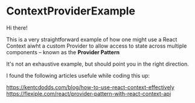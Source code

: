 # ContextProviderExample

Hi there! 

This is a very straightforward example of how one might use a React Context aiwht a custom Provider to allow access to state across multiple components – known as the **Provider Pattern**

It's not an exhaustive example, but should point you in the right direction. 

I found the following articles usefule while coding this up: 

https://kentcdodds.com/blog/how-to-use-react-context-effectively
https://flexiple.com/react/provider-pattern-with-react-context-api

